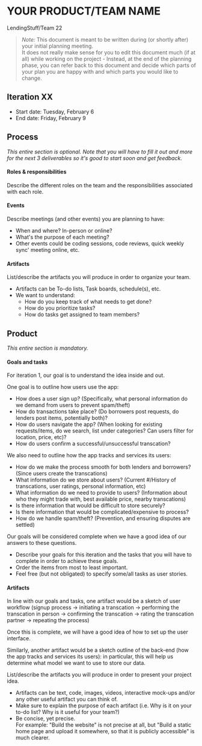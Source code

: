 # YOUR PRODUCT/TEAM NAME

LendingStuff/Team 22

 > _Note:_ This document is meant to be written during (or shortly after) your initial planning meeting.     
 > It does not really make sense for you to edit this document much (if at all) while working on the project - Instead, at the end of the planning phase, you can refer back to this document and decide which parts of your plan you are happy with and which parts you would like to change.


## Iteration XX

 * Start date: Tuesday, February 6
 * End date: Friday, February 9

## Process

_This entire section is optional. Note that you will have to fill it out and more for the next 3 deliverables so it's good to start soon and get feedback._ 

#### Roles & responsibilities

Describe the different roles on the team and the responsibilities associated with each role.

#### Events

Describe meetings (and other events) you are planning to have:

 * When and where? In-person or online?
 * What's the purpose of each meeting?
 * Other events could be coding sessions, code reviews, quick weekly sync' meeting online, etc.

#### Artifacts

List/describe the artifacts you will produce in order to organize your team.       

 * Artifacts can be To-do lists, Task boards, schedule(s), etc.
 * We want to understand:
   * How do you keep track of what needs to get done?
   * How do you prioritize tasks?
   * How do tasks get assigned to team members?


## Product

_This entire section is mandatory._

#### Goals and tasks

For iteration 1, our goal is to understand the idea inside and out.

One goal is to outline how users use the app:

 * How does a user sign up? (Specifically, what personal information do we demand from users to prevent spam/theft)
 * How do transactions take place? (Do borrowers post requests, do lenders post items, potentially both)?
 * How do users navigate the app? (When looking for existing requests/items, do we search, list under categories? Can users filter for location, price, etc)?
 * How do users confirm a successful/unsuccessful transcation?

We also need to outline how the app tracks and services its users:

 * How do we make the process smooth for both lenders and borrowers? (Since users create the transcations)
 * What information do we store about users? (Current #/History of transcations, user ratings, personal information, etc)
 * What information do we need to provide to users? (Information about who they might trade with, best available price, nearby transcations)
 * Is there information that would be difficult to store securely?
 * Is there information that would be complicated/expensive to process?
 * How do we handle spam/theft? (Prevention, and ensuring disputes are settled)
 
Our goals will be considered complete when we have a good idea of our answers to these questions.

* Describe your goals for this iteration and the tasks that you will have to complete in order to achieve these goals.
 * Order the items from most to least important.
 * Feel free (but not obligated) to specify some/all tasks as user stories.

#### Artifacts

In line with our goals and tasks, one artifact would be a sketch of user workflow (signup process -> initiating a transcation -> performing the transcation in person -> confirming the transcation -> rating the transcation partner -> repeating the process)

Once this is complete, we will have a good idea of how to set up the user interface.

Similarly, another artifact would be a sketch outline of the back-end (how the app tracks and services its users): in particular, this will help us determine what model we want to use to store our data.

List/describe the artifacts you will produce in order to present your project idea.

 * Artifacts can be text, code, images, videos, interactive mock-ups and/or any other useful artifact you can think of.
 * Make sure to explain the purpose of each artifact (i.e. Why is it on your to-do list? Why is it useful for your team?)
 * Be concise, yet precise.         
   For example: "Build the website" is not precise at all, but "Build a static home page and upload it somewhere, so that it is publicly accessible" is much clearer.

